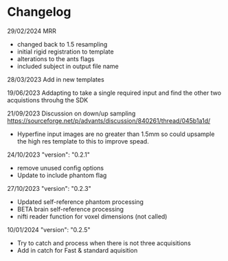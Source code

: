 # Changelog

29/02/2024
MRR 
- changed back to 1.5 resampling
- initial rigid registration to template
- alterations to the ants flags
- included subject in output file name


28/03/2023
Add in new templates

19/06/2023
Addapting to take a single required input and find the other two acquistions throuhg the SDK

21/09/2023
Discussion on down/up sampling
https://sourceforge.net/p/advants/discussion/840261/thread/045b1a1d/
- Hyperfine input images are no greater than 1.5mm so could upsample the high res template to this to improve spead. 


24/10/2023
"version": "0.2.1"
- remove unused config options
- Update to include phantom flag

27/10/2023
"version": "0.2.3"
- Updated self-reference phantom processing
- BETA brain self-reference processing
- nifti reader function for voxel dimensions (not called)

10/01/2024
"version": "0.2.5"
- Try to catch and process when there is not three acquisitions
- Add in catch for Fast & standard aquisition